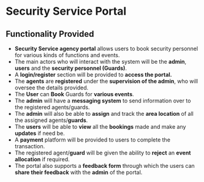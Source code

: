 # Security Service Portal


## Functionality Provided
+ **Security Service agency portal** allows users to book security personnel for various kinds of functions and events. 
+ The main actors who will interact with the system will be the **admin**, **users** and the **security personnel (Guards)**. 
+ A **login/register** section will be provided to **access the portal.** 
+ The **agents** are **registered** under the **supervision of the admin**, who will oversee the details provided. 
+ The **User** can **Book** Guards for **various events**. 
+ The **admin** will have a **messaging system** to send information over to the registered agents/guards. 
+ The **admin** will also be able to **assign** and track the **area location** of all the assigned agents/**guards**. 
+ The **users** will be able to **view** all the **bookings** made and make any **updates** if need be.
+ A **payment** platform will be provided to users to complete the transaction. 
+ The registered agent/**guard** will be given the ability to **reject** an **event allocation** if required. 
+ The portal also supports a **feedback form** through which the users can **share their feedback** with the **admin** of the portal.
